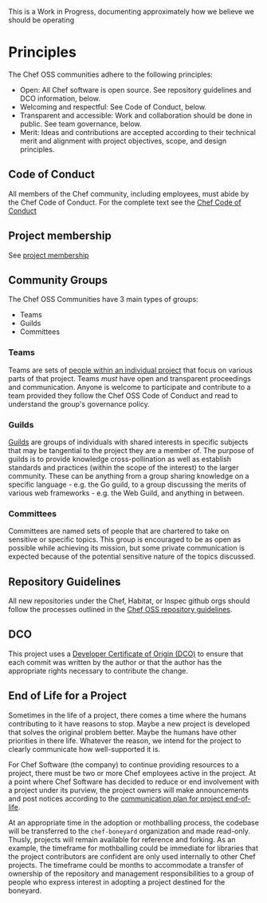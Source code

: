This is a Work in Progress, documenting approximately how we believe we should be operating

# Principles

The Chef OSS communities adhere to the following principles:

  - Open: All Chef software is open source. See repository guidelines and DCO information, below.
  - Welcoming and respectful: See Code of Conduct, below.
  - Transparent and accessible: Work and collaboration should be done in public. See team governance, below.
  - Merit: Ideas and contributions are accepted according to their technical merit and alignment with project objectives, scope, and design principles.

## Code of Conduct

All members of the Chef community, including employees, must abide by the Chef Code of Conduct. For the complete text see the [Chef Code of Conduct](/CODE_OF_CONDUCT.md)

## Project membership

See [project membership](/project-membership.md)

## Community Groups

The Chef OSS Communities have 3 main types of groups:

  - Teams
  - Guilds
  - Committees

### Teams

Teams are sets of [people within an individual project](/project-membership.md) that focus on various parts of that project. Teams _must_ have open and transparent proceedings and communication. Anyone is welcome to participate and contribute to a team provided they follow the Chef OSS Code of Conduct and read to understand the group's governance policy.

### Guilds

[Guilds](/guilds/) are groups of individuals with shared interests in specific subjects that may be tangential to the project they are a member of. The purpose of guilds is to provide knowledge cross-pollination as well as establish standards and practices (within the scope of the interest) to the larger community. These can be anything from a group sharing knowledge on a specific language - e.g. the Go guild, to a group discussing the merits of various web frameworks - e.g. the Web Guild, and anything in between.

### Committees

Committees are named sets of people that are chartered to take on sensitive or specific topics. This group is encouraged to be as open as possible while achieving its mission, but some private communication is expected because of the potential sensitive nature of the topics discussed.

## Repository Guidelines

All new repositories under the Chef, Habitat, or Inspec github orgs should follow the processes outlined in the [Chef OSS repository guidelines](/repo-management).

## DCO

This project uses a [Developer Certificate of Origin (DCO)](/DCO.md) to ensure that each commit was written by the author or that the author has the appropriate rights necessary to contribute the change.

## End of Life for a Project

Sometimes in the life of a project, there comes a time where the humans contributing to it have reasons to stop. Maybe a new project is developed that solves the original problem better. Maybe the humans have other priorities in there life. Whatever the reason, we intend for the project to clearly communicate how well-supported it is.

For Chef Software (the company) to continue providing resources to a project, there must be two or more Chef employees active in the project. At a point where Chef Software has decided to reduce or end involvement with a project under its purview, the project owners will make announcements and post notices according to the [communication plan for project end-of-life](communication/project-eol.md).

At an appropriate time in the adoption or mothballing process, the codebase will be transferred to the `chef-boneyard` organization and made read-only. Thusly, projects will remain available for reference and forking. As an example, the timeframe for mothballing could be immediate for libraries that the project contributors are confident are only used internally to other Chef projects. The timeframe could be months to accommodate a transfer of ownership of the repository and management responsibilities to a group of people who express interest in adopting a project destined for the boneyard.